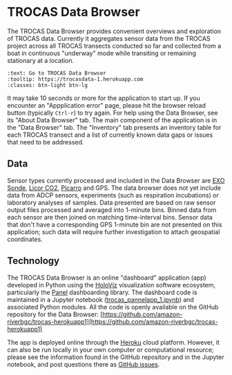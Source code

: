 # TROCAS Data Browser

The TROCAS Data Browser provides convenient overviews and exploration of TROCAS data. Currently it aggregates sensor data from the TROCAS project across all TROCAS transects conducted so far and collected from a boat in continuous "underway" mode while transiting or remaining stationary at a location.

```{link-button} https://trocasdata-1.herokuapp.com
:text: Go to TROCAS Data Browser
:tooltip: https://trocasdata-1.herokuapp.com
:classes: btn-light btn-lg
```

It may take 10 seconds or more for the application to start up. If you encounter an "Appplication error" page, please hit the browser reload button (typically `Ctrl-r`) to try again. For help using the Data Browser, see its "About Data Browser" tab. The main component of the application is in the "Data Browser" tab. The "Inventory" tab presents an inventory table for each TROCAS transect and a list of currently known data gaps or issues that need to be addressed.

## Data

Sensor types currently processed and included in the Data Browser are [EXO Sonde](https://www.ysi.com/exo), [Licor CO2](https://www.licor.com/env/products/gas_analysis/), [Picarro](https://www.picarro.com/products/g2201i_isotopic_analyzer) and GPS. The data browser does not yet include data from ADCP sensors, experiments (such as respiration incubations) or laboratory analyses of samples. Data presented are based on raw sensor output files processed and averaged into 1-minute bins. Binned data from each sensor are then joined on matching time-interval bins. Sensor data that don't have a corresponding GPS 1-minute bin are not presented on this application; such data will require further investigation to attach geospatial coordinates.

## Technology

The TROCAS Data Browser is an online "dashboard" application (app) developed in Python using the [HoloViz](https://holoviz.org/) visualization software ecosystem, particularly the [Panel](https://panel.holoviz.org/) dashboarding library. The dashboard code is maintained in a Jupyter notebook ([trocas_pannelapp_1.ipynb](https://github.com/amazon-riverbgc/trocas-herokuapp1/blob/master/trocas_pannelapp_1.ipynb)) and associated Python modules. All the code is openly available on the GitHub repository for the Data Browser: [https://github.com/amazon-riverbgc/trocas-herokuapp1](https://github.com/amazon-riverbgc/trocas-herokuapp1)

The app is deployed online through the [Heroku](https://www.heroku.com) cloud platform. However, it can also be run locally in your own computer or computational resource; please see the information found in the GitHub repository and in the Jupyter notebook, and post questions there as [GitHub issues](https://github.com/amazon-riverbgc/trocas-herokuapp1/issues).

